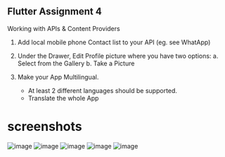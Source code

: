## Flutter Assignment 4

Working with APIs & Content Providers
1. Add local mobile phone Contact list to your API (eg. see WhatApp)
2. Under the Drawer, Edit Profile picture where you have two options:
  a. Select from the Gallery
  b. Take a Picture

1. Make your App Multilingual.
   - At least 2 different languages should be supported.
   - Translate the whole App
  

# screenshots
![image](https://github.com/user-attachments/assets/331027ad-203b-45b9-a86f-2ec3f5725f5f)
![image](https://github.com/user-attachments/assets/7f9fafdd-1cb8-4baf-88f4-c200b3afde43)
![image](https://github.com/user-attachments/assets/df12a68f-c7b0-46cd-9915-6800830492b8)
![image](https://github.com/user-attachments/assets/536073f3-5b77-4c89-91bc-a66093ed6a99)
![image](https://github.com/user-attachments/assets/3ef9c562-8c40-40db-b362-5f1b5145562a)
